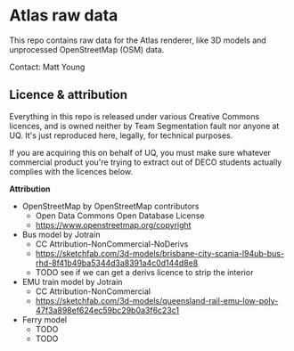 # Atlas raw data
This repo contains raw data for the Atlas renderer, like 3D models and unprocessed OpenStreetMap (OSM)
data.

Contact: Matt Young

## Licence & attribution
Everything in this repo is released under various Creative Commons licences, and is owned neither
by Team Segmentation fault nor anyone at UQ. It's just reproduced here, legally, for technical
purposes.

If you are acquiring this on behalf of UQ, you must make sure whatever commercial product you're 
trying to extract out of DECO students actually complies with the licences below.

**Attribution**

- OpenStreetMap by OpenStreetMap contributors
    - Open Data Commons Open Database License 
    - https://www.openstreetmap.org/copyright
- Bus model by Jotrain
    - CC Attribution-NonCommercial-NoDerivs
    - https://sketchfab.com/3d-models/brisbane-city-scania-l94ub-bus-rhd-8f41b49ba5344d3a8391a4c0d144d8e8
    - TODO see if we can get a derivs licence to strip the interior
- EMU train model by Jotrain
    - CC Attribution-NonCommercial
    - https://sketchfab.com/3d-models/queensland-rail-emu-low-poly-47f3a898ef624ec59bc29b0a3f6c23c1
- Ferry model
    - TODO
    - TODO
